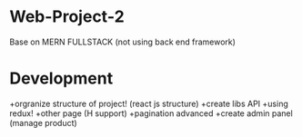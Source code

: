 # Web-Project-2
Base on MERN FULLSTACK
(not using back end framework)


# Development
+orgranize structure of project! (react js structure)
+create libs API
+using redux!
+other page (H support)
+pagination advanced
+create admin panel (manage product)
